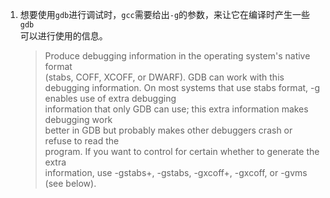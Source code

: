 1. 想要使用`gdb`进行调试时，`gcc`需要给出`-g`的参数，来让它在编译时产生一些`gdb`  
   可以进行使用的信息。
   
   > Produce debugging information in the operating system's native format  
   (stabs, COFF, XCOFF, or DWARF).  GDB can work with this debugging information. 
   On most systems that use stabs format, -g enables use of extra debugging  
   information that only GDB can use; this extra information makes debugging work  
   better in GDB but probably makes other debuggers crash or refuse to read the  
   program.  If you want to control for certain whether to generate the extra  
   information, use -gstabs+, -gstabs, -gxcoff+, -gxcoff, or -gvms (see below).  
